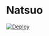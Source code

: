 # Natsuo
[![Deploy](https://www.herokucdn.com/deploy/button.svg)](https://dashboard.heroku.com/new?template=https://github.com/itzdipesh/Natsuo)
